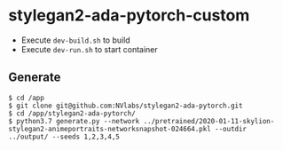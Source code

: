 # stylegan2-ada-pytorch-custom

* Execute `dev-build.sh` to build
* Execute `dev-run.sh` to start container

## Generate

```
$ cd /app
$ git clone git@github.com:NVlabs/stylegan2-ada-pytorch.git
$ cd /app/stylegan2-ada-pytorch/
$ python3.7 generate.py --network ../pretrained/2020-01-11-skylion-stylegan2-animeportraits-networksnapshot-024664.pkl --outdir ../output/ --seeds 1,2,3,4,5
```